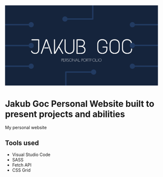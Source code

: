 ![Jakub Goc Personal Website](src/assets/img/cover.png)

# Jakub Goc Personal Website built to present projects and abilities

My personal website

## Tools used

- Visual Studio Code
- SASS
- Fetch API
- CSS Grid
